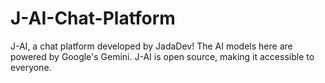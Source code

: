 # J-AI-Chat-Platform
J-AI, a chat platform developed by JadaDev! The AI models here are powered by Google's Gemini. J-AI is open source, making it accessible to everyone.
